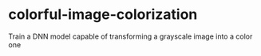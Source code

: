 # colorful-image-colorization
Train a DNN model capable of transforming a grayscale image into a color one
